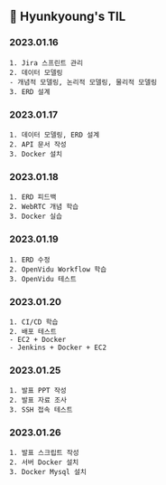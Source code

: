 ## 📝 Hyunkyoung's TIL

### 2023.01.16
    1. Jira 스프린트 관리
    2. 데이터 모델링
    - 개념적 모델링, 논리적 모델링, 물리적 모델링
    3. ERD 설계

### 2023.01.17
    1. 데이터 모델링, ERD 설계
    2. API 문서 작성
    3. Docker 설치

### 2023.01.18
    1. ERD 피드백
    2. WebRTC 개념 학습
    3. Docker 실습

### 2023.01.19
    1. ERD 수정
    2. OpenVidu Workflow 학습
    3. OpenVidu 테스트

### 2023.01.20
    1. CI/CD 학습
    2. 배포 테스트
    - EC2 + Docker
    - Jenkins + Docker + EC2

### 2023.01.25
    1. 발표 PPT 작성
    2. 발표 자료 조사
    3. SSH 접속 테스트

### 2023.01.26
    1. 발표 스크립트 작성
    2. 서버 Docker 설치
    3. Docker Mysql 설치